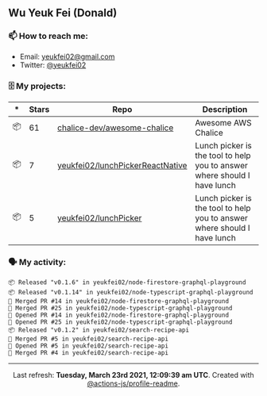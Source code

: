## Wu Yeuk Fei (Donald)

### 📫 How to reach me:

- Email: [yeukfei02@gmail.com](yeukfei02@gmail.com)
- Twitter: [@yeukfei02](https://twitter.com/yeukfei02)

### 🗄 My projects:

|*|Stars|Repo|Description|
|---|---|---|---|
| 📦 | 61 | [chalice-dev/awesome-chalice](https://github.com/chalice-dev/awesome-chalice) | Awesome AWS Chalice |
| 📦 | 7 | [yeukfei02/lunchPickerReactNative](https://github.com/yeukfei02/lunchPickerReactNative) | Lunch picker is the tool to help you to answer where should I have lunch |
| 📦 | 5 | [yeukfei02/lunchPicker](https://github.com/yeukfei02/lunchPicker) | Lunch picker is the tool to help you to answer where should I have lunch |

### 🗣 My activity:

```
📦 Released "v0.1.6" in yeukfei02/node-firestore-graphql-playground
📦 Released "v0.1.14" in yeukfei02/node-typescript-graphql-playground
🎉 Merged PR #14 in yeukfei02/node-firestore-graphql-playground
🎉 Merged PR #25 in yeukfei02/node-typescript-graphql-playground
💪 Opened PR #14 in yeukfei02/node-firestore-graphql-playground
💪 Opened PR #25 in yeukfei02/node-typescript-graphql-playground
📦 Released "v0.1.2" in yeukfei02/search-recipe-api
🎉 Merged PR #5 in yeukfei02/search-recipe-api
💪 Opened PR #5 in yeukfei02/search-recipe-api
🎉 Merged PR #4 in yeukfei02/search-recipe-api
```

<!-- <img src="https://github-readme-stats.vercel.app/api?username=yeukfei02&show_icons=true&count_private=true&theme=radical" />

<img src="https://github-readme-stats.vercel.app/api/top-langs/?username=yeukfei02&theme=radical" /> -->

---

<p align="center">Last refresh: <b>Tuesday, March 23rd 2021, 12:09:39 am UTC</b>. Created with <a href=https://github.com/marketplace/actions/profile-readme>@actions-js/profile-readme</a>.</p>
